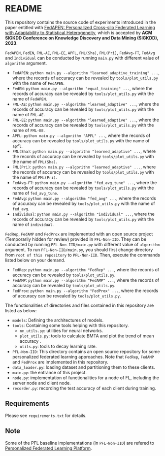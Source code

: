 # README
This repository contains the source code of experiments introduced in the paper entitled with [FedAPEN: Personalized Cross-silo Federated Learning with Adaptability to Statistical Heterogeneity](https://dl.acm.org/doi/10.1145/3580305.3599344), which is accepted by **ACM SIGKDD Conference on Knowledge Discovery and Data Mining (SIGKDD), 2023**.

`FedAPEN`, `FedEN`, `FML-AE`, `FML-EE`, `APFL`, `FML(Sha)`, `FML(Pri)`, `FedAvg-FT`, `FedAvg` and `Individual` can be conducted by running `main.py` with different value of `algorithm` argument. 
+ `FedAPEN`: `python main.py --algorithm "learned_adaptive_training" ...`, where the records of accuracy can be revealed by `tools/plot_utils.py` with the name of `FedAPEN`.
+ `FedEN`: `python main.py --algorithm "equal_training" ...`, where the records of accuracy can be revealed by `tools/plot_utils.py` with the name of `FedAPEN`.
+ `FML-AE`: `python main.py --algorithm "learned_adaptive" ...`, where the records of accuracy can be revealed by `tools/plot_utils.py` with the name of `FML-AE`.
+ `FML-EE`: `python main.py --algorithm "learned_adaptive" ...`, where the records of accuracy can be revealed by `tools/plot_utils.py` with the name of `FML-EE`.
+ `APFL`: `python main.py --algorithm "APFL" ...`, where the records of accuracy can be revealed by `tools/plot_utils.py` with the name of `apfl`.
+ `FML(Sha)`: `python main.py --algorithm "learned_adaptive" ...`, where the records of accuracy can be revealed by `tools/plot_utils.py` with the name of `FML(Sha)`.
+ `FML(Pri)`: `python main.py --algorithm "learned_adaptive" ...`, where the records of accuracy can be revealed by `tools/plot_utils.py` with the name of `FML(Pri)`.
+ `FedAvg-FT`: `python main.py --algorithm "fed_avg_tune" ...`, where the records of accuracy can be revealed by `tools/plot_utils.py` with the name of `fed_avg_tune`.
+ `FedAvg`: `python main.py --algorithm "fed_avg" ...`, where the records of accuracy can be revealed by `tools/plot_utils.py` with the name of `fed_avg`.
+ `Individual`: `python main.py --algorithm "individual" ...`, where the records of accuracy can be revealed by `tools/plot_utils.py` with the name of `individual`.

`FedRep`, `FedAMP` and `FedProx` are implemented with an open source project (Temporarily hidden for review) provided in `PFL-Non-IID`.
They can be conducted by running `PFL-Non-IID/main.py` with different value of `algorithm` argument. 
To run `PFL-Non-IID/main.py`, you should first change directory from `root of this repository` to `PFL-Non-IID`.
Then, execute the commands listed below on your demand.
+ `FedRep`: `python main.py --algorithm "FedRep" ...`, where the records of accuracy can be revealed by `tools/plot_utils.py`.
+ `FedAMP`: `python main.py --algorithm "FedAMP" ...`, where the records of accuracy can be revealed by `tools/plot_utils.py`.
+ `FedProx`: `python main.py --algorithm "FedProx" ...`, where the records of accuracy can be revealed by `tools/plot_utils.py`.

The functionalities of directories and files contained in this repository are listed as below:
+ `models`: Defining the architectures of models.
+ `tools`: Containing some tools helping with this repository.
  + `nn_utils.py`: utilities for neural networks.
  + `plot_utils.py`: tools to calculate BMTA and plot the trend of mean accuracy .
  + `utils.py`: tools to decay learning rate.
+ `PFL-Non-IID`: This directory contains an open source repository for some personalized federated learning approaches. Note that `FedRep`, `FedAMP` and `FedProx` are implemented in this repository.
+ `data_loader.py`: loading dataset and partitioning them to these clients.
+ `main.py`: the entrance of this project.
+ `node.py`: implementation of functionalities for a node of FL, including the server node and client node.
+ `recorder.py`: recording the test accuracy of each client during training.

## Requirements
Please see `requirements.txt` for details.

## Note
Some of the PFL baseline implementations (in `PFL-Non-IID`) are refered to [Personalized Federated Learning Platform](https://github.com/TsingZ0/PFL-Non-IID).